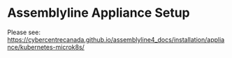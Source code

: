 # Assemblyline Appliance Setup

Please see: https://cybercentrecanada.github.io/assemblyline4_docs/installation/appliance/kubernetes-microk8s/
